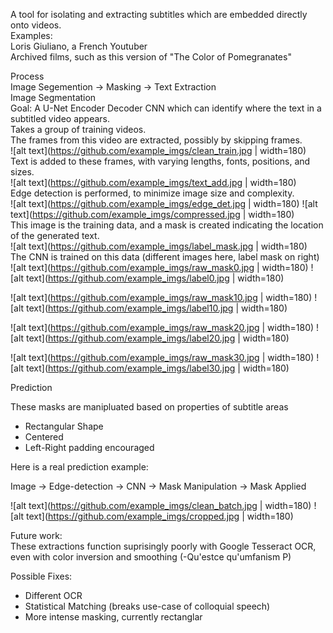 A tool for isolating and extracting subtitles which are embedded directly onto videos.\
Examples: \
Loris Giuliano, a French Youtuber\
Archived films, such as this version of "The Color of Pomegranates"

Process\
Image Segemention -> Masking -> Text Extraction\
Image Segmentation\
Goal: A U-Net Encoder Decoder CNN which can identify where the text in a subtitled video appears.\
Takes a group of training videos.\
The frames from this video are extracted, possibly by skipping frames.\
![alt text](https://github.com/example_imgs/clean_train.jpg | width=180)\
Text is added to these frames, with varying lengths, fonts, positions, and sizes.\
![alt text](https://github.com/example_imgs/text_add.jpg | width=180)\
Edge detection is performed, to minimize image size and complexity.
\
![alt text](https://github.com/example_imgs/edge_det.jpg | width=180) ![alt text](https://github.com/example_imgs/compressed.jpg | width=180) \
This image is the training data, and a mask is created indicating the location of the generated text.\
![alt text](https://github.com/example_imgs/label_mask.jpg | width=180)\
The CNN is trained on this data (different images here, label mask on right)\
![alt text](https://github.com/example_imgs/raw_mask0.jpg | width=180) 
![alt text](https://github.com/example_imgs/label0.jpg | width=180)

![alt text](https://github.com/example_imgs/raw_mask10.jpg | width=180)
![alt text](https://github.com/example_imgs/label10.jpg | width=180)

![alt text](https://github.com/example_imgs/raw_mask20.jpg | width=180)
![alt text](https://github.com/example_imgs/label20.jpg | width=180)


![alt text](https://github.com/example_imgs/raw_mask30.jpg | width=180)
![alt text](https://github.com/example_imgs/label30.jpg | width=180)

Prediction

These masks are manipluated based on properties of subtitle areas
- Rectangular Shape
- Centered
- Left-Right padding encouraged

Here is a real prediction example:

Image -> Edge-detection -> CNN -> Mask Manipulation -> Mask Applied

![alt text](https://github.com/example_imgs/clean_batch.jpg | width=180)
![alt text](https://github.com/example_imgs/cropped.jpg | width=180)

Future work:\
These extractions function suprisingly poorly with Google Tesseract OCR, even with color inversion and smoothing (-Qu'estce qu'umfanism P) 

Possible Fixes:
- Different OCR
- Statistical Matching (breaks use-case of colloquial speech)
- More intense masking, currently rectanglar


